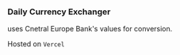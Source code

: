 ### Daily Currency Exchanger

uses Cnetral Europe Bank's values for conversion.

Hosted on `Vercel`
